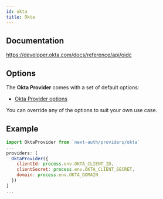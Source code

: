 ```yaml
---
id: okta
title: Okta
---
```


## Documentation

https://developer.okta.com/docs/reference/api/oidc

## Options

The **Okta Provider** comes with a set of default options:

- [Okta Provider options](https://github.com/nextauthjs/next-auth/blob/main/src/providers/okta.js)

You can override any of the options to suit your own use case.

## Example

```js
import OktaProvider from `next-auth/providers/okta`
...
providers: [
  OktaProvider({
    clientId: process.env.OKTA_CLIENT_ID,
    clientSecret: process.env.OKTA_CLIENT_SECRET,
    domain: process.env.OKTA_DOMAIN
  })
]
...
```
